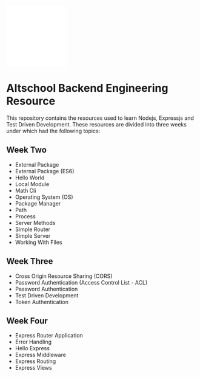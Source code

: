 ![Altschool Logo](https://raw.githubusercontent.com/Oluwasetemi/altschool-opensource-names/d5d87d27629fdd83b4a1d601afee0248f69cb25e/AltSchool-dark.svg)

# Altschool Backend Engineering Resource

This repository contains the resources used to learn Nodejs, Expressjs and Test Driven Development. These resources are divided into three weeks under which had the following topics:

## Week Two

- External Package
- External Package (ES6)
- Hello World
- Local Module
- Math Cli
- Operating System (OS)
- Package Manager
- Path
- Process
- Server Methods
- Simple Router
- Simple Server
- Working With Files

## Week Three

- Cross Origin Resource Sharing (CORS)
- Password Authentication (Access Control List - ACL)
- Password Authentication
- Test Driven Development
- Token Authentication

## Week Four

- Express Router Application
- Error Handling
- Hello Express
- Express Middleware
- Express Routing
- Express Views